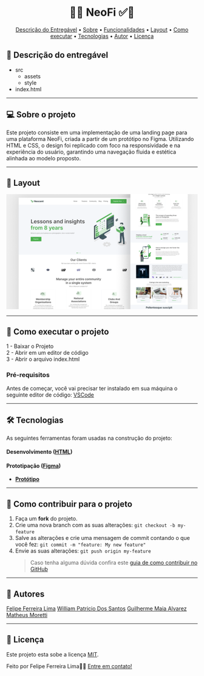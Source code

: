 <!-- MODELO PROJETO FINALIZADO -->
<h1 align="center"> 
	  🚀✅ NeoFi ✅🚀
</h1>

<!-- ---------------------------------------------------------------------- -->

<!-- MODELO MENU DE NAVEGAÇÃO -->
<p align="center">
 <a href="#-Descrição-do-entregável">Descrição do Entregável</a> •
 <a href="#-sobre-o-projeto">Sobre</a> •
 <a href="#-funcionalidades">Funcionalidades</a> •
 <a href="#-layout">Layout</a> • 
 <a href="#-como-executar-o-projeto">Como executar</a> • 
 <a href="#-tecnologias">Tecnologias</a> • 
 <a href="#-autor">Autor</a> • 
 <a href="#user-content--licença">Licença</a>
</p>

<!-- ---------------------------------------------------------------------- -->

<!-- MODELO DE DESCRIÇÃO -->

## 📄 Descrição do entregável

<!-- EXEMPLO DE DESCRIÇÃO DE UM PROJETO: -->

- src
  - assets
  - style
- index.html

---

<!-- ---------------------------------------------------------------------- -->

<!-- MODELO DESCRIÇÃO SOBRE O PROJETO: -->

## 💻 Sobre o projeto

<!-- EXPLICA O MOTIVO DO PROJETO -->

Este projeto consiste em uma implementação de uma landing page para uma plataforma NeoFi, criada a partir de um protótipo no Figma. Utilizando HTML e CSS, o design foi replicado com foco na responsividade e na experiência do usuário, garantindo uma navegação fluida e estética alinhada ao modelo proposto.

---

<!-- ---------------------------------------------------------------------- -->

<!-- EXEMPLO DE LAYOUT: -->

## 🎨 Layout

<!-- AQUI VOCÊ PASSA O CAMINHO DA IMAGEM -->

![Mobile1](https://github.com/MatheusAlvarez/Nexcent/blob/main/src/assets/images/Thumbnail.png)

---

<!-- ---------------------------------------------------------------------- -->

<!-- MODELO DE COMO EXECUTAR O PROJETO -->

## 🚀 Como executar o projeto

1 - Baixar o Projeto <br>
2 - Abrir em um editor de código<br>
3 - Abrir o arquivo index.html

<!-- ---------------------------------------------------------------------- -->

<!-- MODELO DE PRÉ REQUISITOS -->

### Pré-requisitos

Antes de começar, você vai precisar ter instalado em sua máquina o seguinte editor de código:
[VSCode](https://code.visualstudio.com/)

---

<!-- ---------------------------------------------------------------------- -->

<!-- MODELO DE TECNOLOGIAS -->

## 🛠 Tecnologias

As seguintes ferramentas foram usadas na construção do projeto:

#### **Desenvolvimento** ([HTML](https://reactjs.org/))

#### **Prototipação** ([Figma](https://www.figma.com/))

- **[Protótipo](https://www.figma.com/file/J1zv4Q8hCFhxhuZE5XINxu/Prototipa%C3%A7%C3%A3o-desafio-Digitalk?t=9EYQVYnf9XIZWWZr-1)**

---

<!-- ---------------------------------------------------------------------- -->

<!-- MODELO DE COMO CONTRIBUIR PARA O PROJETO -->

## 💪 Como contribuir para o projeto

1. Faça um **fork** do projeto.
2. Crie uma nova branch com as suas alterações: `git checkout -b my-feature`
3. Salve as alterações e crie uma mensagem de commit contando o que você fez: `git commit -m "feature: My new feature"`
4. Envie as suas alterações: `git push origin my-feature`
   > Caso tenha alguma dúvida confira este [guia de como contribuir no GitHub](./CONTRIBUTING.md)

---

<!-- ---------------------------------------------------------------------- -->

<!-- MODELO DE AUTOR-->

## 🦸 Autores

<a href="https://www.linkedin.com/in/felipe-ferreira-959bb8271/">Felipe Ferreira Lima</a>
<a href="https://www.linkedin.com/in/william-patricio-dos-santos-170749250/">William Patricio Dos Santos</a>
<a href="https://www.linkedin.com/in/guilherme-maia-alvarez-74a841347/">Guilherme Maia Alvarez</a>
<a href="https://www.linkedin.com/in/matheus-moretti-245a3a347/">Matheus Moretti</a>
<br />

---

<!-- ---------------------------------------------------------------------- -->

<!-- MODELO DE LICENÇA -->

## 📝 Licença

Este projeto esta sobe a licença [MIT](./LICENSE).

Feito por Felipe Ferreira Lima👋🏽 [Entre em contato!](https://www.linkedin.com/in/felipe-ferreira-959bb8271)

